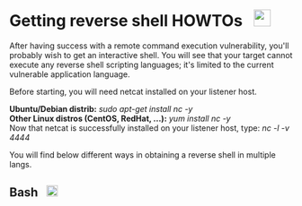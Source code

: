 # Getting reverse shell HOWTOs &nbsp; <img src="https://raw.githubusercontent.com/syriusbughunt/Getting_Reverse_Shell/master/img/shell1.png" width="30"/>
After having success with a remote command execution vulnerability, you'll probably wish to get an interactive shell. You will see that your target cannot execute any reverse shell scripting languages; it's limited to the current vulnerable application language.  
  
Before starting, you will need netcat installed on your listener host.
  
**Ubuntu/Debian distrib:** *sudo apt-get install nc -y*  
**Other Linux distros (CentOS, RedHat, ...):** *yum install nc -y*  
Now that netcat is successfully installed on your listener host, type: *nc -l -v 4444*
  
You will find below different ways in obtaining a reverse shell in multiple langs.  
  
## **Bash** &nbsp; <img src="https://raw.githubusercontent.com/syriusbughunt/Getting_Reverse_Shell/master/img/bourne_again.jpg" width="20"/>
